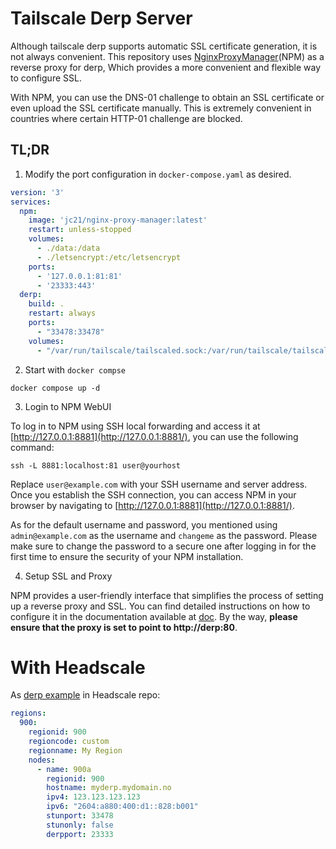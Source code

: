 # Tailscale Derp Server

Although tailscale derp supports automatic SSL certificate generation, it is not always convenient. This repository uses [NginxProxyManager](https://github.com/NginxProxyManager/nginx-proxy-manager)(NPM) as a reverse proxy for derp, Which provides a more convenient and flexible way to configure SSL.

With NPM, you can use the DNS-01 challenge to obtain an SSL certificate or even upload the SSL certificate manually. This is extremely convenient in countries where certain HTTP-01 challenge are blocked.

##  TL;DR

1. Modify the port configuration in `docker-compose.yaml` as desired.

  ```yaml
  version: '3'
  services:
    npm:
      image: 'jc21/nginx-proxy-manager:latest'
      restart: unless-stopped
      volumes:
        - ./data:/data
        - ./letsencrypt:/etc/letsencrypt
      ports:
        - '127.0.0.1:81:81'
        - '23333:443'
    derp:
      build: .
      restart: always
      ports:
        - "33478:33478"
      volumes:
        - "/var/run/tailscale/tailscaled.sock:/var/run/tailscale/tailscaled.sock"
  ```

2. Start with `docker compse`

  ```shell
  docker compose up -d	
  ```

3. Login to NPM WebUI

To log in to NPM using SSH local forwarding and access it at [http://127.0.0.1:8881](http://127.0.0.1:8881/), you can use the following command:

 ```
 ssh -L 8881:localhost:81 user@yourhost
 ```

 Replace `user@example.com` with your SSH username and server address. Once you establish the SSH connection, you can access NPM in your browser by navigating to [http://127.0.0.1:8881](http://127.0.0.1:8881/).

 As for the default username and password, you mentioned using `admin@example.com` as the username and `changeme` as the password. Please make sure to change the password to a secure one after logging in for the first time to ensure the security of your NPM installation.

4. Setup SSL and Proxy

NPM provides a user-friendly interface that simplifies the process of setting up a reverse proxy and SSL. You can find detailed instructions on how to configure it in the documentation available at [doc](https://nginxproxymanager.com/guide/). By the way, **please ensure that the proxy is set to point to http://derp:80**.


# With Headscale

As [derp example](https://github.com/juanfont/headscale/blob/main/derp-example.yaml) in Headscale repo:

```yaml
regions:
  900:
    regionid: 900
    regioncode: custom
    regionname: My Region
    nodes:
      - name: 900a
        regionid: 900
        hostname: myderp.mydomain.no
        ipv4: 123.123.123.123
        ipv6: "2604:a880:400:d1::828:b001"
        stunport: 33478
        stunonly: false
        derpport: 23333
```
